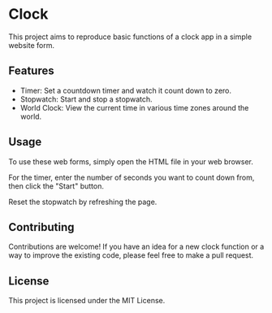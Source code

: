 # Clock

This project aims to reproduce basic functions of a clock app in a simple website form.

## Features

- Timer: Set a countdown timer and watch it count down to zero.
- Stopwatch: Start and stop a stopwatch.
- World Clock: View the current time in various time zones around the world.

## Usage

To use these web forms, simply open the HTML file in your web browser.

For the timer, enter the number of seconds you want to count down from, then click the "Start" button.

Reset the stopwatch by refreshing the page.

## Contributing

Contributions are welcome! If you have an idea for a new clock function or a way to improve the existing code, please feel free to make a pull request.

## License

This project is licensed under the MIT License.
